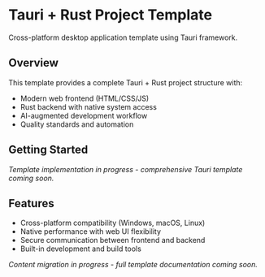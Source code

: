 # Tauri + Rust Project Template

Cross-platform desktop application template using Tauri framework.

## Overview

This template provides a complete Tauri + Rust project structure with:
- Modern web frontend (HTML/CSS/JS)
- Rust backend with native system access
- AI-augmented development workflow
- Quality standards and automation

## Getting Started

*Template implementation in progress - comprehensive Tauri template coming soon.*

## Features

- Cross-platform compatibility (Windows, macOS, Linux)
- Native performance with web UI flexibility
- Secure communication between frontend and backend
- Built-in development and build tools

*Content migration in progress - full template documentation coming soon.*